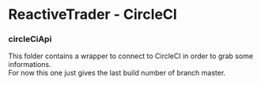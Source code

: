 # ReactiveTrader - CircleCI

### circleCiApi
This folder contains a wrapper to connect to CircleCI in order to grab some informations.  
For now this one just gives the last build number of branch master.
